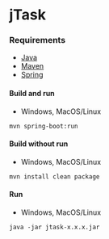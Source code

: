 # jTask

### Requirements
* [Java](https://openjdk.org/)  
* [Maven](https://maven.apache.org)  
* [Spring](https://spring.io)

#### Build and run
* Windows, MacOS/Linux
```
mvn spring-boot:run
```
#### Build without run
* Windows, MacOS/Linux
```
mvn install clean package
```
#### Run
* Windows, MacOS/Linux
```
java -jar jtask-x.x.x.jar
```

